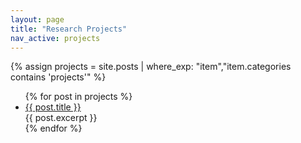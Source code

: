 ```yaml
---
layout: page
title: "Research Projects"
nav_active: projects
---
```


{% assign projects = site.posts | where_exp: "item","item.categories contains 'projects'" %}
<ul>
  {% for post in projects %}
    <li>
      <a href="{{ post.url | relative_url }}">{{ post.title }}</a><br />
      {{ post.excerpt }}
    </li>
  {% endfor %}
</ul>